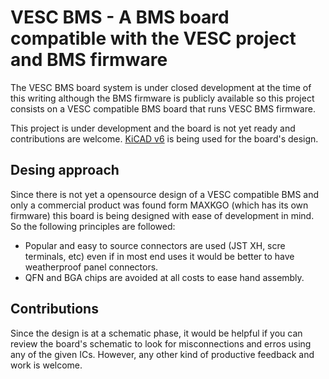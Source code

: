 # VESC BMS - A BMS board compatible with the VESC project and BMS firmware

The VESC BMS board system is under closed development at the time of this writing although the BMS firmware is publicly available so this project consists on a VESC compatible BMS board that runs VESC BMS firmware.

This project is under development and the board is not yet ready and contributions are welcome. [KiCAD v6](https://www.kicad.org/) is being used for the board's design.

## Desing approach

Since there is not yet a opensource design of a VESC compatible BMS and only a commercial product was found form MAXKGO (which has its own firmware) this board is being designed with ease of development in mind. So the following principles are followed:

- Popular and easy to source connectors are used (JST XH, scre terminals, etc) even if in most end uses it would be better to have weatherproof panel connectors.
- QFN and BGA chips are avoided at all costs to ease hand assembly.

## Contributions

Since the design is at a schematic phase, it would be helpful if you can review the board's schematic to look for misconnections and erros using any of the given ICs. However, any other kind of productive feedback and work is welcome.